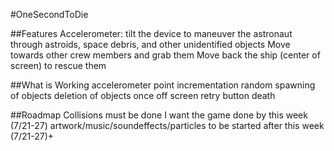 #OneSecondToDie

##Features
Accelerometer: tilt the device to maneuver the astronaut through astroids, space debris, and other unidentified objects
Move towards other crew members and grab them
Move back the ship (center of screen) to rescue them

##What is Working
accelerometer
point incrementation
random spawning of objects
deletion of objects once off screen
retry button
death

##Roadmap
Collisions must be done
I want the game done by this week (7/21-27)
artwork/music/soundeffects/particles to be started after this week (7/21-27)+

